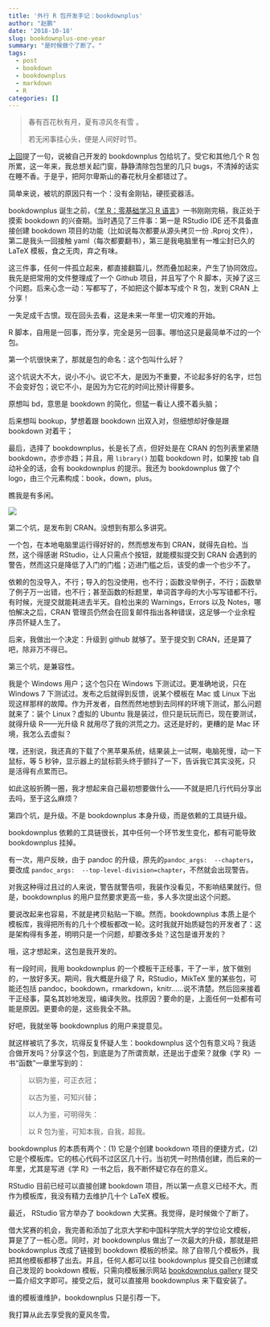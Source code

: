 ```yaml
---
title: '外行 R 包开发手记：bookdownplus'
author: "赵鹏"
date: '2018-10-18'
slug: bookdownplus-one-year
summary: "是时候做个了断了。"
tags:
  - post
  - bookdown
  - bookdownplus
  - markdown
  - R
categories: []
---
```


> 春有百花秋有月，夏有凉风冬有雪 。
>
> 若无闲事挂心头，便是人间好时节。

[上回](http://www.pzhao.org/zh/post/shadowed-images/)提了一句，说被自己开发的 bookdownplus 包给坑了。受它和其他几个 R 包所累，这一年来，我总想关起门窗，静静清除包包里的几只 bugs，不清掉的话实在睡不香。于是乎，把阿尔卑斯山的春花秋月全都错过了。

简单来说，被坑的原因只有一个：没有金刚钻，硬揽瓷器活。

bookdownplus 诞生之前，《[学 R：零基础学习 R 语言](http://xuer.pzhao.org)》一书刚刚完稿，我正处于摸索 bookdown 的兴奋期。当时遇见了三件事：第一是 RStudio IDE 还不具备直接创建 bookdown 项目的功能（比如说每次都要从源头拷贝一份 .Rproj 文件），第二是我头一回接触 yaml（每次都要翻书），第三是我电脑里有一堆尘封已久的 LaTeX 模板，食之无肉，弃之有味。

这三件事，任何一件孤立起来，都直接翻篇儿，然而叠加起来，产生了协同效应。我先是把常用的文件整理成了一个 Github 项目，并且写了个 R 脚本，灭掉了这三个问题。后来心念一动：写都写了，不如把这个脚本写成个 R 包，发到 CRAN 上分享！

一失足成千古恨。现在回头去看，这是未来一年里一切灾难的开始。

R 脚本，自用是一回事，而分享，完全是另一回事。哪怕这只是最简单不过的一个包。

第一个坑很快来了，那就是包的命名：这个包叫什么好？

这个坑说大不大，说小不小。说它不大，是因为不重要，不论起多好的名字，烂包不会变好包；说它不小，是因为为它花的时间比预计得要多。

原想叫 bd，意思是 bookdown 的简化，但猛一看让人摸不着头脑；

后来想叫 bookup，梦想着跟 bookdown 出双入对，但细想却好像是跟 bookdown 对着干；

最后，选择了 bookdownplus，长是长了点，但好处是在 CRAN 的包列表里紧随 bookdown，亦步亦趋；并且，用 `library()` 加载 bookdown 时，如果按 tab 自动补全的话，会有 bookdownplus 的提示。我还为 bookdownplus 做了个 logo，由三个元素构成：book，down，plus。

瞧我是有多闲。

![](https://bookdownplus.netlify.com/img/bookdownplus-logo.png)



第二个坑，是发布到 CRAN。没想到有那么多讲究。

一个包，在本地电脑里运行得好好的，然而想发布到 CRAN，就得先自检。当然，这个得感谢 RStudio，让人只需点个按钮，就能模拟提交到 CRAN 会遇到的警告，然而这只是降低了入门的门槛；迈进门槛之后，该受的虐一个也少不了。

依赖的包没导入，不行；导入的包没使用，也不行；函数没举例子，不行；函数举了例子万一出错，也不行；甚至函数的标题里，单词首字母的大小写写错都不行。有时候，光提交就能耗进去半天。自检出来的 Warnings，Errors 以及 Notes，哪怕解决之后，CRAN 管理员仍然会在回复邮件指出各种错误，这足够一个业余程序员怀疑人生了。

后来，我做出一个决定：升级到 github 就够了。至于提交到 CRAN，还是算了吧，除非万不得已。

第三个坑，是兼容性。

我是个 Windows 用户；这个包只在 Windows 下测试过。更准确地说，只在 Windows 7 下测试过。发布之后就得到反馈，说某个模板在 Mac 或 Linux 下出现这样那样的故障。作为开发者，自然而然地想到去同样的环境下测试，那么问题就来了：装个 Linux？虚拟的 Ubuntu 我是装过，但只是玩玩而已，现在要测试，就得升级 R——光升级 R 就用尽了我的洪荒之力。这还是好的，更糟的是 Mac 环境，我怎么去虚拟？

嘿，还别说，我还真的下载了个黑苹果系统，结果装上一试啊，电脑死慢，动一下鼠标，等 5 秒钟，显示器上的鼠标箭头终于颤抖了一下，告诉我它其实没死，只是活得有点累而已。

如此这般折腾一圈，我才想起来自己最初想要做什么——不就是把几行代码分享出去吗，至于这么麻烦？

第四个坑，是升级。不是 bookdownplus 本身升级，而是依赖的工具链升级。

bookdownplus 依赖的工具链很长，其中任何一个环节发生变化，都有可能导致 bookdownplus 挂掉。

有一次，用户反映，由于 pandoc 的升级，原先的`pandoc_args:  --chapters`，要改成 `pandoc_args:  --top-level-division=chapter`，不然就会出现警告。

对我这种得过且过的人来说，警告就警告呗，我装作没看见，不影响结果就行。但是，bookdownplus 的用户显然要求更高一些，多人多次提出这个问题。

要说改起来也容易，不就是拷贝粘贴一下嘛。然而，bookdownplus 本质上是个模板库，我得把所有的几十个模板都改一轮。这时我就开始质疑包的开发者了：这是架构得有多差，明明只是一个问题，却要改多处？这包是谁开发的？

哦，这才想起来，这包是我开发的。

有一段时间，我用 bookdownplus 的一个模板干正经事，干了一半，放下做别的，一放好多天。期间，我大概是升级了 R，RStudio，MikTeX 里的某些包，可能还包括 pandoc，bookdown，rmarkdown，knitr……说不清楚。然后回来接着干正经事，莫名其妙地发现，编译失败。找原因？要命的是，上面任何一处都有可能是原因。更要命的是，这些我全不熟。

好吧，我就坐等 bookdownplus 的用户来提意见。

就这样被坑了多次，坑得反复怀疑人生：bookdownplus 这个包有意义吗？我适合做开发吗？分享这个包，到底是为了所谓贡献，还是出于虚荣？就像《学 R》一书“函数”一章里写到的：

> 以铜为鉴，可正衣冠；
>
> 以古为鉴，可知兴替；
>
> 以人为鉴，可明得失：
>
> 以 R 包为鉴，可知本我，自我，超我。

bookdownplus 的本质有两个：(1) 它是个创建 bookdown 项目的便捷方式，(2)它是个模板库。它的核心代码不过区区几十行。当初凭一时热情创建，而后来的一年里，尤其是写进《学 R》一书之后，我不断怀疑它存在的意义。

RStudio 目前已经可以直接创建 bookdown 项目，所以第一点意义已经不大。而作为模板库，我没有精力去维护几十个 LaTeX 模板。

最近， RStudio 官方举办了 bookdown 大奖赛。我觉得，是时候做个了断了。

借大奖赛的机会，我完善和添加了北京大学和中国科学院大学的学位论文模板， 算是了了一桩心愿。同时，对 bookdownplus 做出了一次最大的升级，那就是把 bookdownplus 改成了链接到 bookdown 模板的桥梁。除了自带几个模板外，我把其他模板都移了出去。并且，任何人都可以往 bookdownplus 提交自己创建或自己发现的 bookdown 模板，只需向模板展示网站 [bookdownplus gallery](https://bookdownplus.netlify.com/about/) 提交一篇介绍文字即可。接受之后，就可以直接用 bookdownplus 来下载安装了。

谁的模板谁维护，bookdownplus 只是引荐一下。

我打算从此去享受我的夏风冬雪。